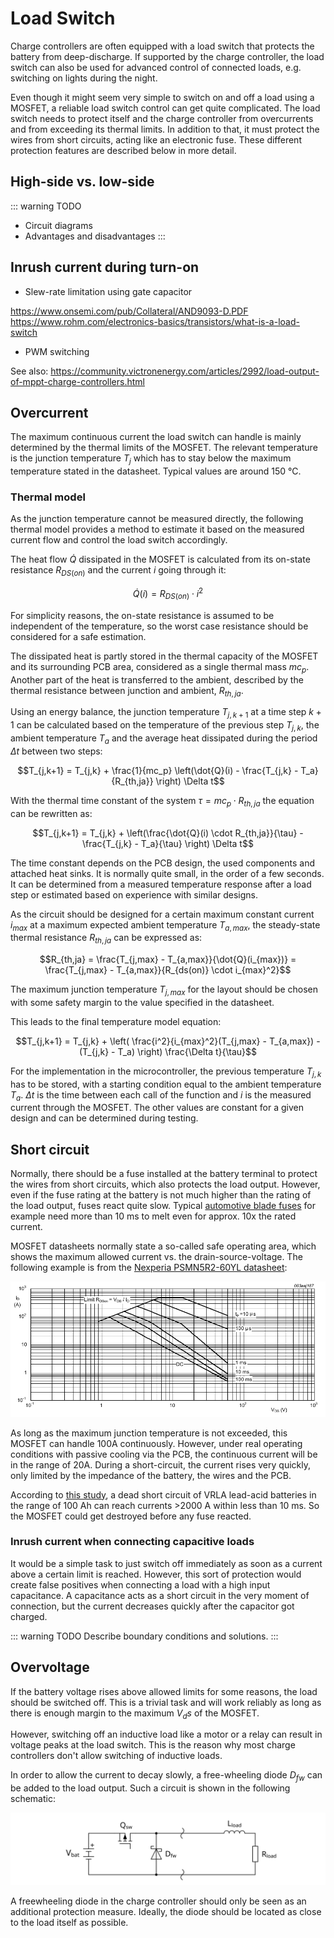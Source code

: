 # Load Switch

Charge controllers are often equipped with a load switch that protects the battery from deep-discharge. If supported by the charge controller, the load switch can also be used for advanced control of connected loads, e.g. switching on lights during the night.

Even though it might seem very simple to switch on and off a load using a MOSFET, a reliable load switch control can get quite complicated. The load switch needs to protect itself and the charge controller from overcurrents and from exceeding its thermal limits. In addition to that, it must protect the wires from short circuits, acting like an electronic fuse. These different protection features are described below in more detail.

## High-side vs. low-side

::: warning TODO
- Circuit diagrams
- Advantages and disadvantages
:::

## Inrush current during turn-on

- Slew-rate limitation using gate capacitor

https://www.onsemi.com/pub/Collateral/AND9093-D.PDF
https://www.rohm.com/electronics-basics/transistors/what-is-a-load-switch

- PWM switching

See also: https://community.victronenergy.com/articles/2992/load-output-of-mppt-charge-controllers.html

## Overcurrent

The maximum continuous current the load switch can handle is mainly determined by the thermal limits of the MOSFET. The relevant temperature is the junction temperature $T_j$ which has to stay below the maximum temperature stated in the datasheet. Typical values are around 150 °C.

### Thermal model

As the junction temperature cannot be measured directly, the following thermal model provides a method to estimate it based on the measured current flow and control the load switch accordingly.

The heat flow $\dot{Q}$ dissipated in the MOSFET is calculated from its on-state resistance $R_{DS(on)}$ and the current $i$ going through it:

$$\dot{Q}(i)=R_{DS(on)} \cdot i^2$$

For simplicity reasons, the on-state resistance is assumed to be independent of the temperature, so the worst case resistance should be considered for a safe estimation.

The dissipated heat is partly stored in the thermal capacity of the MOSFET and its surrounding PCB area, considered as a single thermal mass $mc_p$. Another part of the heat is transferred to the ambient, described by the thermal resistance between junction and ambient, $R_{th,ja}$.

Using an energy balance, the junction temperature $T_{j,k+1}$ at a time step $k + 1$ can be calculated based on the temperature of the previous step $T_{j,k}$, the ambient temperature $T_a$ and the average heat dissipated during the period $\Delta t$ between two steps:

$$T_{j,k+1} = T_{j,k} + \frac{1}{mc_p} \left(\dot{Q}(i) - \frac{T_{j,k} - T_a}{R_{th,ja}} \right) \Delta t$$

With the thermal time constant of the system $\tau = mc_p \cdot R_{th,ja}$ the equation can be rewritten as:

$$T_{j,k+1} = T_{j,k} + \left(\frac{\dot{Q}(i) \cdot R_{th,ja}}{\tau} - \frac{T_{j,k} - T_a}{\tau} \right) \Delta t$$

The time constant depends on the PCB design, the used components and attached heat sinks. It is normally quite small, in the order of a few seconds. It can be determined from a measured temperature response after a load step or estimated based on experience with similar designs.

As the circuit should be designed for a certain maximum constant current $i_{max}$ at a maximum expected ambient temperature $T_{a,max}$, the steady-state thermal resistance $R_{th,ja}$ can be expressed as:

$$R_{th,ja} = \frac{T_{j,max} - T_{a,max}}{\dot{Q}(i_{max})} = \frac{T_{j,max} - T_{a,max}}{R_{ds(on)} \cdot i_{max}^2}$$

The maximum junction temperature $T_{j,max}$ for the layout should be chosen with some safety margin to the value specified in the datasheet.

This leads to the final temperature model equation:

$$T_{j,k+1} = T_{j,k} + \left( \frac{i^2}{i_{max}^2}(T_{j,max} - T_{a,max}) - (T_{j,k} - T_a) \right) \frac{\Delta t}{\tau}$$

For the implementation in the microcontroller, the previous temperature $T_{j,k}$ has to be stored, with a starting condition equal to the ambient temperature $T_a$. $\Delta t$ is the time between each call of the function and $i$ is the measured current through the MOSFET. The other values are constant for a given design and can be determined during testing.

## Short circuit

Normally, there should be a fuse installed at the battery terminal to protect the wires from short circuits, which also protects the load output. However, even if the fuse rating at the battery is not much higher than the rating of the load output, fuses react quite slow. Typical [automotive blade fuses](https://www.littelfuse.com/~/media/automotive/datasheets/fuses/passenger-car-and-commercial-vehicle/blade-fuses/littelfuse_atof_datasheet.pdf) for example need more than 10 ms to melt even for approx. 10x the rated current.

MOSFET datasheets normally state a so-called safe operating area, which shows the maximum allowed current vs. the drain-source-voltage. The following example is from the [Nexperia PSMN5R2-60YL datasheet](https://assets.nexperia.com/documents/data-sheet/PSMN5R2-60YL.pdf):

![Safe operating area of PSMN5R2-60YL](./images/mosfet-safe-operating-area.png)

As long as the maximum junction temperature is not exceeded, this MOSFET can handle 100A continuously. However, under real operating conditions with passive cooling via the PCB, the continuous current will be in the range of 20A. During a short-circuit, the current rises very quickly, only limited by the impedance of the battery, the wires and the PCB.

According to [this study](https://www.sbsbattery.com/PDFs/VRLAshortCurrentsStorageBatterySystems.pdf), a dead short circuit of VRLA lead-acid batteries in the range of 100 Ah can reach currents >2000 A within less than 10 ms. So the MOSFET could get destroyed before any fuse reacted.

<!--
Above study also states that the time constant to reach a steady state current flow und dead short conditions is in the order of 4 ms. This means that the electronic short circuit protection using the MOSFET has to trigger at least an order of magnitude faster.

For the following calculations, we require the firmware to detect a short circuit and switch off the MOSFET within less than 100 µs.
-->

<!--
The battery internal resistance is in the range of 50 m&#8486; for a 60-100 Ah battery (see also [here](https://eu.industrial.panasonic.com/sites/default/pidseu/files/downloads/files/18-292_vrla_whitepaper_interactive.pdf))
-->

### Inrush current when connecting capacitive loads

It would be a simple task to just switch off immediately as soon as a current above a certain limit is reached. However, this sort of protection would create false positives when connecting a load with a high input capacitance. A capacitance acts as a short circuit in the very moment of connection, but the current decreases quickly after the capacitor got charged.

::: warning TODO
Describe boundary conditions and solutions.
:::

## Overvoltage

If the battery voltage rises above allowed limits for some reasons, the load should be switched off. This is a trivial task and will work reliably as long as there is enough margin to the maximum $V_ds$ of the MOSFET.

However, switching off an inductive load like a motor or a relay can result in voltage peaks at the load switch. This is the reason why most charge controllers don't allow switching of inductive loads.

In order to allow the current to decay slowly, a free-wheeling diode $D_{fw}$ can be added to the load output. Such a circuit is shown in the following schematic:

![Load output with freewheeling diode](./images/load-switch-freewheeling-diode.svg)

A freewheeling diode in the charge controller should only be seen as an additional protection measure. Ideally, the diode should be located as close to the load itself as possible.
